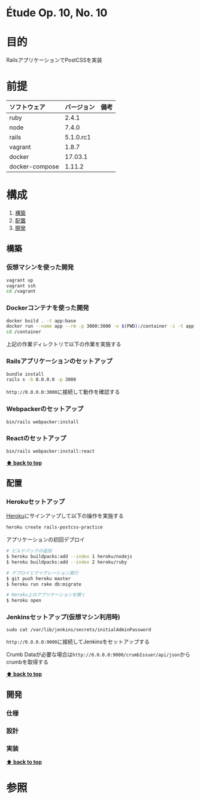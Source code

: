 Étude Op. 10, No. 10
===================

# 目的 #
RailsアプリケーションでPostCSSを実装

# 前提 #
| ソフトウェア   | バージョン   | 備考        |
|:---------------|:-------------|:------------|
| ruby           |2.4.1     |             |
| node           |7.4.0     |             |
| rails          |5.1.0.rc1 |             |
| vagrant        |1.8.7     |             |
| docker         |17.03.1   |             |
| docker-compose |1.11.2    |             |

# 構成 #
1. [構築](#構築)
1. [配置](#配置)
1. [開発](#開発)

## 構築
### 仮想マシンを使った開発
```bash
vagrant up
vagrant ssh
cd /vagrant
```

### Dockerコンテナを使った開発
```bash
docker build . -t app:base
docker run --name app --rm -p 3000:3000 -v $(PWD):/container -i -t app:base /bin/bash
cd /container
```

上記の作業ディレクトリで以下の作業を実施する

### Railsアプリケーションのセットアップ
```bash
bundle install
rails s -b 0.0.0.0 -p 3000
```
`http://0.0.0.0:3000`に接続して動作を確認する

### Webpackerのセットアップ
```bash
bin/rails webpacker:install
```

### Reactのセットアップ
```bash
bin/rails webpacker:install:react
```
**[⬆ back to top](#構成)**

## 配置
### Herokuセットアップ
[Heroku](https://signup.heroku.com/dc)にサインアップして以下の操作を実施する

```bash
heroku create rails-postcss-practice
```

アプリケーションの初回デプロイ
```bash
# ビルドパックの追加
$ heroku buildpacks:add --index 1 heroku/nodejs
$ heroku buildpacks:add --index 2 heroku/ruby

# デプロイとマイグレーション実行
$ git push heroku master
$ heroku run rake db:migrate

# Heroku上のアプリケーションを開く
$ heroku open
```

### Jenkinsセットアップ(仮想マシン利用時)
```
sudo cat /var/lib/jenkins/secrets/initialAdminPassword
```
`http://0.0.0.0:9000`に接続してJenkinsをセットアップする

Crumb Dataが必要な場合は`http://0.0.0.0:9000/crumbIssuer/api/json`からcrumbを取得する

**[⬆ back to top](#構成)**

## 開発
### 仕様

### 設計

### 実装
**[⬆ back to top](#構成)**

# 参照 #